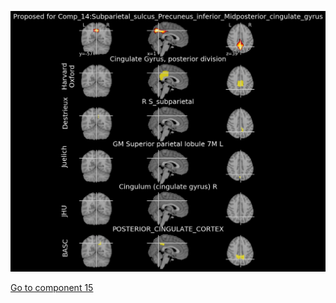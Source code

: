 ![14](preliminary/14.jpg "Component 14")

[Go to component 15](https://parietal-inria.github.io/MODL_atlas/64/15 "Component 15")
